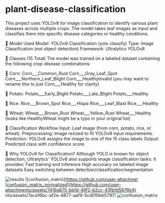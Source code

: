 # plant-disease-classification
This project uses YOLOv8 for image classification to identify various plant diseases across multiple crops. The model takes leaf images as input and classifies them into specific disease categories or healthy conditions.

🧪 Model Used
Model: YOLOv8 Classification (yolo classify)
Type: Image Classification (not object detection)
Framework: Ultralytics YOLOv8

🌿 Classes (15 Total)
The model was trained on a labeled dataset containing the following crop-disease combinations:

🌽 Corn:
Corn___Common_Rust
Corn___Gray_Leaf_Spot
Corn___Northern_Leaf_Blight
Corn___HealthyInvalid (you may want to rename this to just Corn___Healthy for clarity)

🥔 Potato:
Potato___Early_Blight
Potato___Late_Blight
Potato___Healthy

🌾 Rice:
Rice___Brown_Spot
Rice___Hispa
Rice___Leaf_Blast
Rice___Healthy

🌿 Wheat:
Wheat___Brown_Rust
Wheat___Yellow_Rust
Wheat___Healthy (looks like HealthyWheat might be a typo in your original list)

📸 Classification Workflow
Input: Leaf image (from corn, potato, rice, or wheat).
Preprocessing: Image resized to fit YOLOv8 input requirements.
Prediction: YOLOv8 assigns the image to one of the 15 class labels
Output: Predicted class with confidence score.

🧠 Why YOLOv8 for Classification?
Although YOLO is known for object detection, Ultralytics' YOLOv8 also supports image classification tasks. It provides:
Fast training and inference
High accuracy on labeled image datasets
Easy switching between detection/classification/segmentation

![results](https://github.com/user-attachments/assets/595fc982-e265-4079-a3d2-1647394eb7a2)
![confusion_matrix](https://github.com/user-attachme![confusion_matrix_normalized](https://github.com/user-attachments/assets/7416a875-bbfd-49f2-b2cc-43fbfd5876b4)
nts/assets/7aca16bc-af2e-4877-aaf9-5cd05feb5797)
![confusion_matrix](https://github.com/user-attachments/assets/74ea7e2d-b002-4cc5-b90f-e62e8a07e10b)

